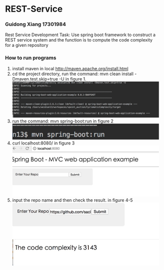 # REST-Service
### Guidong Xiang 17301984
Rest Service Development Task: Use spring boot framework to construct a REST service system and the function is to compute the code complexity for a given repository

### How to run programs
1. install maven in local
http://maven.apache.org/install.html
1. cd the project directory, run the command: mvn clean install -Dmaven.test.skip=true -U  in figure 1.
![image](https://github.com/BigdataXiangGD/REST-Service/blob/master/code%20complexity%20computation/images/1.jpg)
1. run the command: mvn spring-boot:run  in figure 2
![image](https://github.com/BigdataXiangGD/REST-Service/blob/master/code%20complexity%20computation/images/2.jpg)
1. curl localhost:8080/  in figure 3 
![image](https://github.com/BigdataXiangGD/REST-Service/blob/master/code%20complexity%20computation/images/3.jpg)
1. input the repo name and then check the result.  in figure 4-5
![image](https://github.com/BigdataXiangGD/REST-Service/blob/master/code%20complexity%20computation/images/4.jpg)
![image](https://github.com/BigdataXiangGD/REST-Service/blob/master/code%20complexity%20computation/images/5.jpg)

